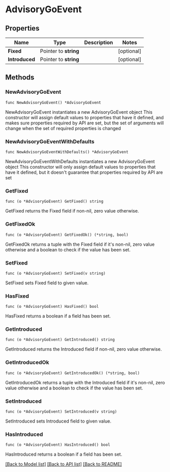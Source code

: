# AdvisoryGoEvent

## Properties

Name | Type | Description | Notes
------------ | ------------- | ------------- | -------------
**Fixed** | Pointer to **string** |  | [optional] 
**Introduced** | Pointer to **string** |  | [optional] 

## Methods

### NewAdvisoryGoEvent

`func NewAdvisoryGoEvent() *AdvisoryGoEvent`

NewAdvisoryGoEvent instantiates a new AdvisoryGoEvent object
This constructor will assign default values to properties that have it defined,
and makes sure properties required by API are set, but the set of arguments
will change when the set of required properties is changed

### NewAdvisoryGoEventWithDefaults

`func NewAdvisoryGoEventWithDefaults() *AdvisoryGoEvent`

NewAdvisoryGoEventWithDefaults instantiates a new AdvisoryGoEvent object
This constructor will only assign default values to properties that have it defined,
but it doesn't guarantee that properties required by API are set

### GetFixed

`func (o *AdvisoryGoEvent) GetFixed() string`

GetFixed returns the Fixed field if non-nil, zero value otherwise.

### GetFixedOk

`func (o *AdvisoryGoEvent) GetFixedOk() (*string, bool)`

GetFixedOk returns a tuple with the Fixed field if it's non-nil, zero value otherwise
and a boolean to check if the value has been set.

### SetFixed

`func (o *AdvisoryGoEvent) SetFixed(v string)`

SetFixed sets Fixed field to given value.

### HasFixed

`func (o *AdvisoryGoEvent) HasFixed() bool`

HasFixed returns a boolean if a field has been set.

### GetIntroduced

`func (o *AdvisoryGoEvent) GetIntroduced() string`

GetIntroduced returns the Introduced field if non-nil, zero value otherwise.

### GetIntroducedOk

`func (o *AdvisoryGoEvent) GetIntroducedOk() (*string, bool)`

GetIntroducedOk returns a tuple with the Introduced field if it's non-nil, zero value otherwise
and a boolean to check if the value has been set.

### SetIntroduced

`func (o *AdvisoryGoEvent) SetIntroduced(v string)`

SetIntroduced sets Introduced field to given value.

### HasIntroduced

`func (o *AdvisoryGoEvent) HasIntroduced() bool`

HasIntroduced returns a boolean if a field has been set.


[[Back to Model list]](../README.md#documentation-for-models) [[Back to API list]](../README.md#documentation-for-api-endpoints) [[Back to README]](../README.md)


